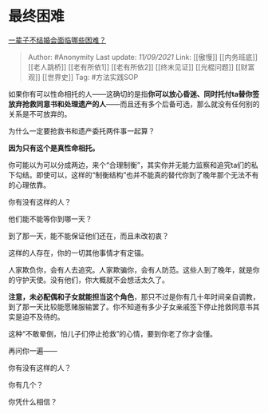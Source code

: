 # 最终困难
[一辈子不结婚会面临哪些困难？](https://www.zhihu.com/question/424799240/answer/2111352298)

> Author: #Anonymity 
> Last update: *11/09/2021* 
> Link: [[傲慢]] [[内务班底]] [[老人跳桥]] [[老有所依1]] [[老有所依2]] [[终末见证]]     [[光棍问题]]  [[财富观]] [[世界史]]
> Tag: #方法实践SOP   

如果你有可以性命相托的人——这确切的是指**你可以放心昏迷、同时托付ta替你签放弃抢救同意书和处理遗产的人**——而且还有多个后备可选，那么就没有任何别的关系是不可放弃的。

为什么一定要抢救书和遗产委托两件事一起算？

**因为只有这个是真性命相托。**

你可能以为可以分成两边，来个“合理制衡”，其实你并无能力监察和追究ta们的私下勾结。即使可以，这样的“制衡结构”也并不能真的替代你到了晚年那个无法不有的心理依靠。

你有没有这样的人？

他们能不能等你到哪一天？

到了那一天，能不能保证他们还在，而且未改初衷？

这样的人存在，你的一切其他事情才有定锚。

人家欺负你，会有人去追究。人家欺骗你，会有人防范。这些人到了晚年，就是你的守护天使。没有他们，你大概就不会想活太久了。

**注意，未必配偶和子女就能担当这个角色**，那只不过是你有几十年时间亲自调教，到了那一天比较能愿赌服输罢了。你不知道有多少子女亲戚签下停止抢救同意书其实是迫不及待的。

这种“不敢晕倒，怕儿子们停止抢救”的心情，要到你老了你才会懂。

再问你一遍——

你有没有这样的人？

你有几个？

你凭什么相信？

  
